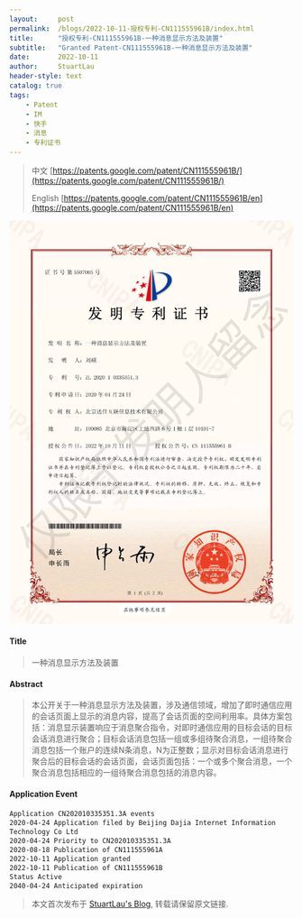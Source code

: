 ```yaml
---
layout:     post
permalink:  /blogs/2022-10-11-授权专利-CN111555961B/index.html
title:      "授权专利-CN111555961B-一种消息显示方法及装置"
subtitle:   "Granted Patent-CN111555961B-一种消息显示方法及装置"
date:       2022-10-11
author:     StuartLau
header-style: text
catalog: true
tags:
    - Patent
    - IM
    - 快手
    - 消息
    - 专利证书
---
```

> 中文 [https://patents.google.com/patent/CN111555961B/](https://patents.google.com/patent/CN111555961B/)
>
> English [https://patents.google.com/patent/CN111555961B/en](https://patents.google.com/patent/CN111555961B/en)

![patent](/images/in-post/patent/CN111555961B.jpg)
#### Title
> 一种消息显示方法及装置




















#### Abstract
> 本公开关于一种消息显示方法及装置，涉及通信领域，增加了即时通信应用的会话页面上显示的消息内容，提高了会话页面的空间利用率。具体方案包括：消息显示装置响应于消息聚合指令，对即时通信应用的目标会话的目标会话消息进行聚合；目标会话消息包括一组或多组待聚合消息，一组待聚合消息包括一个账户的连续N条消息，N为正整数；显示对目标会话消息进行聚合后的目标会话的会话页面，会话页面包括：一个或多个聚合消息，一个聚合消息包括相应的一组待聚合消息包括的消息内容。





















#### Application Event
```
Application CN202010335351.3A events 
2020-04-24 Application filed by Beijing Dajia Internet Information Technology Co Ltd
2020-04-24 Priority to CN202010335351.3A
2020-08-18 Publication of CN111555961A
2022-10-11 Application granted
2022-10-11 Publication of CN111555961B
Status Active
2040-04-24 Anticipated expiration
```
> 本文首次发布于 [StuartLau's Blog](https://stuartlau.github.io), 
转载请保留原文链接.
